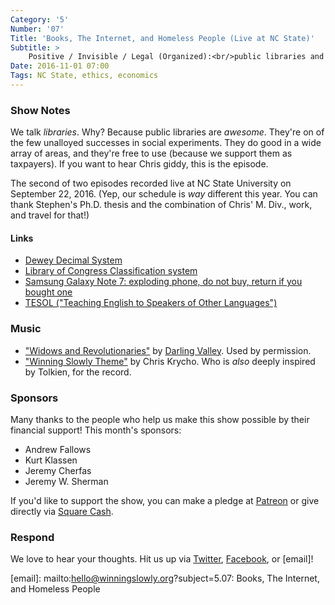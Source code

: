 ```yaml
---
Category: '5'
Number: '07'
Title: 'Books, The Internet, and Homeless People (Live at NC State)'
Subtitle: >
    Positive / Invisible / Legal (Organized):<br/>public libraries and the common good
Date: 2016-11-01 07:00
Tags: NC State, ethics, economics
---
```


### Show Notes

We talk *libraries*. Why? Because public libraries are *awesome*. They're on of the few unalloyed successes in social experiments. They do good in a wide array of areas, and they're free to use (because we support them as taxpayers). If you want to hear Chris giddy, this is the episode.

The second of two episodes recorded live at NC State University on September 22, 2016. (Yep, our schedule is *way* different this year. You can thank Stephen's Ph.D. thesis and the combination of Chris' M. Div., work, and travel for that!)

#### Links

- [Dewey Decimal System](https://en.wikipedia.org/wiki/Dewey_Decimal_Classification)
- [Library of Congress Classification system](https://en.wikipedia.org/wiki/Library_of_Congress_Classification)
- [Samsung Galaxy Note 7: exploding phone, do not buy, return if you bought one](http://arstechnica.com/gadgets/2016/10/dont-buy-a-galaxy-note-7-and-return-yours-if-you-already-have/)
- [TESOL ("Teaching English to Speakers of Other Languages")](https://www.tesol.org)

### Music

- ["Widows and Revolutionaries"](https://soundsandtonesrecords.bandcamp.com/track/widows-and-revolutionaries) by [Darling Valley](http://www.darlingvalleyband.com). Used by permission.
- ["Winning Slowly Theme"](https://soundcloud.com/chriskrycho/winning-slowly) by Chris Krycho. Who is *also* deeply inspired by Tolkien, for the record.


### Sponsors

Many thanks to the people who help us make this show possible by their financial support! This month's sponsors:

- Andrew Fallows
- Kurt Klassen
- Jeremy Cherfas
- Jeremy W. Sherman

If you'd like to support the show, you can make a pledge at [Patreon] or give
directly via [Square Cash].

[Patreon]: https://www.patreon.com/winningslowly
[Square Cash]: https://cash.me/$winningslowly


### Respond

We love to hear your thoughts. Hit us up via [Twitter], [Facebook], or [email]!

[Twitter]: //www.twitter.com/winningslowly
[Facebook]: //www.facebook.com/winningslowlypodcast
[email]: mailto:hello@winningslowly.org?subject=5.07: Books, The Internet, and Homeless People
